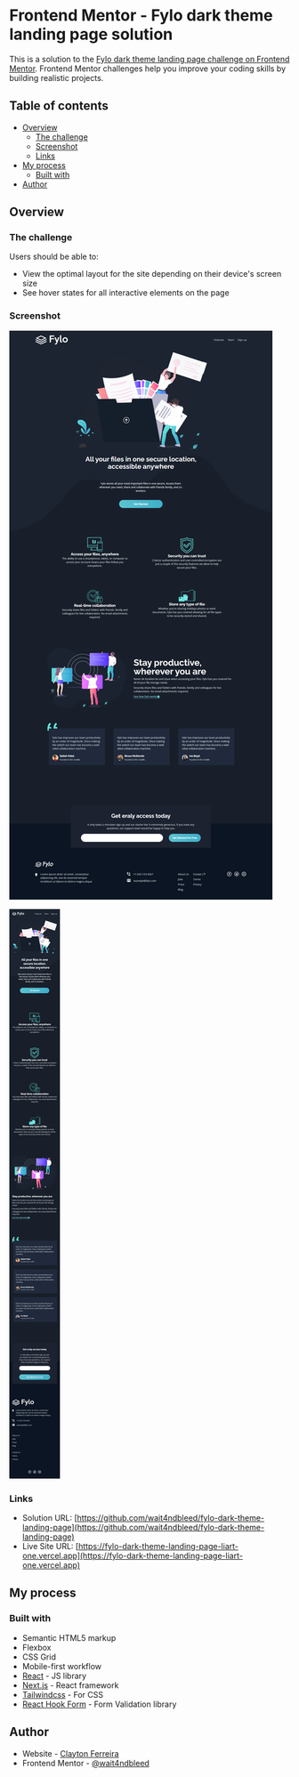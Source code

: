# Frontend Mentor - Fylo dark theme landing page solution

This is a solution to the [Fylo dark theme landing page challenge on Frontend Mentor](https://www.frontendmentor.io/challenges/fylo-dark-theme-landing-page-5ca5f2d21e82137ec91a50fd). Frontend Mentor challenges help you improve your coding skills by building realistic projects.  

## Table of contents

- [Overview](#overview)
  - [The challenge](#the-challenge)
  - [Screenshot](#screenshot)
  - [Links](#links)
- [My process](#my-process)
  - [Built with](#built-with)
- [Author](#author)

## Overview

### The challenge

Users should be able to:

- View the optimal layout for the site depending on their device's screen size
- See hover states for all interactive elements on the page

### Screenshot

![screenshot-desktop.png](./screenshot-desktop.png)

![screenshot-mobile.png](./screenshot-mobile.png)


### Links

- Solution URL: [https://github.com/wait4ndbleed/fylo-dark-theme-landing-page](https://github.com/wait4ndbleed/fylo-dark-theme-landing-page)
- Live Site URL: [https://fylo-dark-theme-landing-page-liart-one.vercel.app](https://fylo-dark-theme-landing-page-liart-one.vercel.app)

## My process

### Built with

- Semantic HTML5 markup
- Flexbox
- CSS Grid
- Mobile-first workflow
- [React](https://reactjs.org/) - JS library
- [Next.js](https://nextjs.org/) - React framework
- [Tailwindcss](https://tailwindcss.com/) - For CSS
- [React Hook Form](https://react-hook-form.com/) - Form Validation library


## Author

- Website - [Clayton Ferreira](https://github.com/wait4ndbleed)
- Frontend Mentor - [@wait4ndbleed](https://www.frontendmentor.io/profile/wait4ndbleed) 
